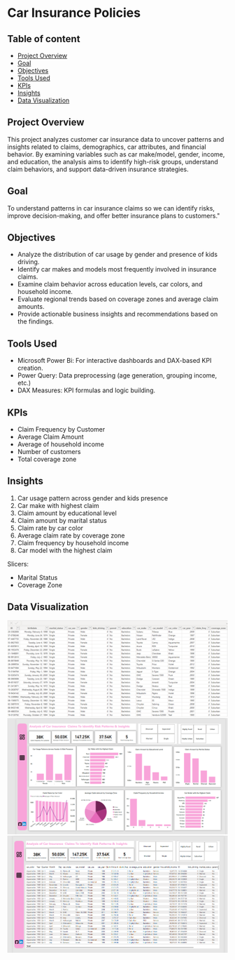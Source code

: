 # Car Insurance Policies

## Table of content
- [Project Overview](#project-overview)  
- [Goal](#goal)
- [Objectives](#objectives)
- [Tools Used](#tools-used) 
- [KPIs](#kpis)  
- [Insights](#insights)
- [Data Visualization](#data-visualization)

## Project Overview
This project analyzes customer car insurance data to uncover patterns and insights related to claims, demographics, car attributes, and financial behavior. By examining variables such as car make/model, gender, income, and education, the analysis aims to identify high-risk groups, understand claim behaviors, and support data-driven insurance strategies.

## Goal
To understand patterns in car insurance claims so we can identify risks, improve decision-making, and offer better insurance plans to customers."

## Objectives
- Analyze the distribution of car usage by gender and presence of kids driving.
- Identify car makes and models most frequently involved in insurance claims.
- Examine claim behavior across education levels, car colors, and household income.
- Evaluate regional trends based on coverage zones and average claim amounts.
- Provide actionable business insights and recommendations based on the findings.

## Tools Used
 - Microsoft Power Bi: For interactive dashboards and DAX-based KPI creation.
 - Power Query: Data preprocessing (age generation, grouping income, etc.)
 - DAX Measures: KPI formulas and logic building.

  ## KPIs
- Claim Frequency by Customer
- Average Claim Amount	
- Average of household income
- Number of customers
- Total coverage zone
  
 ## Insights
 1. Car usage pattern across gender and kids presence
 2. Car make with highest claim
 3. Claim amount by educational level
 4. Claim amount by marital status
 5. Claim rate by car color
 6. Average claim rate by coverage zone
 7. Claim frequency by household income
 8. Car model with the highest claim

 Slicers:
 - Marital Status
 - Coverage Zone
    
## Data Visualization 
![data](https://github.com/Ola-ykay/Car-Insurance-Analysis/blob/main/car-insurance%20data.png)
![Dashboard](https://github.com/Ola-ykay/Car-Insurance-Analysis/blob/main/car-insurance-dashboard.png)
![Table](https://github.com/Ola-ykay/Car-Insurance-Analysis/blob/main/car-insurance-table.png)

